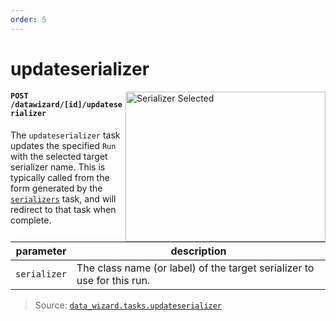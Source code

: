 ```yaml
---
order: 5
---
```


# updateserializer

<img align="right" width=320 height=240
     alt="Serializer Selected"
     src="https://django-data-wizard.wq.io/images/screenshots/01-updateserializer.png">
     
#### `POST /datawizard/[id]/updateserializer`

The `updateserializer` task updates the specified `Run` with the selected target serializer name.  This is typically called from the form generated by the [`serializers`][serializers] task, and will redirect to that task when complete.

parameter    | description
-------------|----------------------------------------
`serializer` | The class name (or label) of the target serializer to use for this run.

> Source: [`data_wizard.tasks.updateserializer`](https://github.com/wq/django-data-wizard/blob/main/data_wizard/tasks.py#L90)

[serializers]: ./serializers.md
